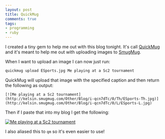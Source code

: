 ```yaml
---
layout: post
title: QuickMug
comments: true
tags:
- programming
- ruby
---
```


I created a tiny gem to help me out with this blog tonight. It's call
[QuickMug](https://github.com/Kelsin/quickmug) and it's meant to help me out
with uploading images to [SmugMug](https://github.com/Kelsin/quickmug).

When I want to upload an image I can now just run:

``` bash
quickmug upload ESports.jpg Me playing at a Sc2 tournament
```

QuickMug will upload that image with the specified caption and then return the
following as output:

```
[![Me playing at a Sc2 tournament](http://kelsin.smugmug.com/Other/Blog/i-qcn7dTc/0/Th/ESports-Th.jpg)](http://kelsin.smugmug.com/Other/Blog/i-qcn7dTc/0/L/ESports-L.jpg)
```

Then if I paste that into my blog I get the following:

[![Me playing at a Sc2 tournament](http://kelsin.smugmug.com/Blog/i-qcn7dTc/0/Th/ESports-Th.jpg "Me playing at a Sc2 tournament")](http://kelsin.smugmug.com/Blog/i-qcn7dTc/0/L/ESports-L.jpg)

I also aliased this to `qm` so it's even easier to use!

